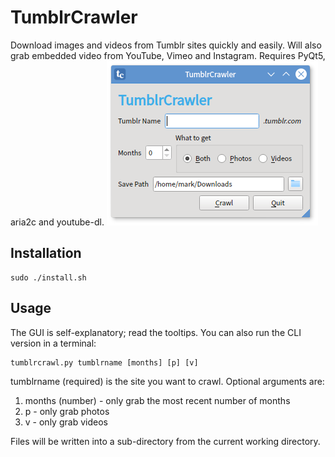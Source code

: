 # TumblrCrawler
Download images and videos from  Tumblr sites quickly and easily. Will also grab embedded video from YouTube, Vimeo and Instagram. Requires PyQt5, aria2c and youtube-dl.
![Screenshot](tc.png)
## Installation
```
sudo ./install.sh
```

## Usage
The GUI is self-explanatory; read the tooltips. You can also run the CLI version in a terminal:
```
tumblrcrawl.py tumblrname [months] [p] [v]
```

tumblrname (required) is the site you want to crawl. Optional arguments are:
1. months (number) - only grab the most recent number of months
2. p - only grab photos
3. v - only grab videos

Files will be written into a sub-directory from the current working directory.

